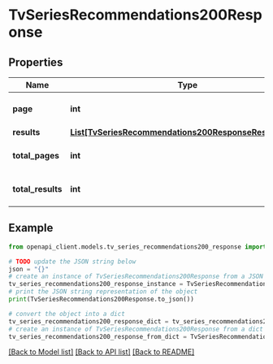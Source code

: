 # TvSeriesRecommendations200Response


## Properties

Name | Type | Description | Notes
------------ | ------------- | ------------- | -------------
**page** | **int** |  | [optional] [default to 0]
**results** | [**List[TvSeriesRecommendations200ResponseResultsInner]**](TvSeriesRecommendations200ResponseResultsInner.md) |  | [optional] 
**total_pages** | **int** |  | [optional] [default to 0]
**total_results** | **int** |  | [optional] [default to 0]

## Example

```python
from openapi_client.models.tv_series_recommendations200_response import TvSeriesRecommendations200Response

# TODO update the JSON string below
json = "{}"
# create an instance of TvSeriesRecommendations200Response from a JSON string
tv_series_recommendations200_response_instance = TvSeriesRecommendations200Response.from_json(json)
# print the JSON string representation of the object
print(TvSeriesRecommendations200Response.to_json())

# convert the object into a dict
tv_series_recommendations200_response_dict = tv_series_recommendations200_response_instance.to_dict()
# create an instance of TvSeriesRecommendations200Response from a dict
tv_series_recommendations200_response_from_dict = TvSeriesRecommendations200Response.from_dict(tv_series_recommendations200_response_dict)
```
[[Back to Model list]](../README.md#documentation-for-models) [[Back to API list]](../README.md#documentation-for-api-endpoints) [[Back to README]](../README.md)


